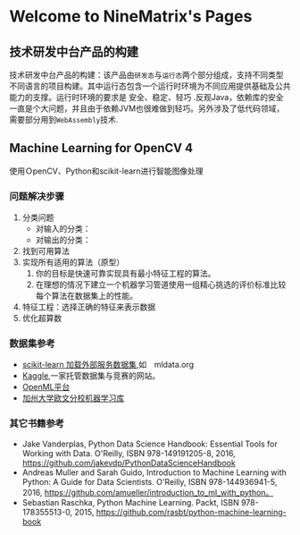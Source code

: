 # Welcome to NineMatrix's Pages


## 技术研发中台产品的构建
 
技术研发中台产品的构建：该产品由`研发态`与`运行态`两个部分组成，支持不同类型不同语言的项目构建。其中运行态包含一个运行时环境为不同应用提供基础及公共能力的支撑。运行时环境的要求是 安全、稳定、轻巧 .反观Java，依赖库的安全一直是个大问题，并且由于依赖JVM也很难做到轻巧。另外涉及了低代码领域，需要部分用到`WebAssembly`技术.


## Machine Learning for OpenCV 4
使用ＯpenCV、Python和scikit-learn进行智能图像处理
### 问题解决步骤
1. 分类问题
   - 对输入的分类：
   - 对输出的分类：
2. 找到可用算法
3. 实现所有适用的算法（原型）
   1. 你的目标是快速可靠实现具有最小特征工程的算法。
   2. 在理想的情况下建立一个机器学习管道使用一组精心挑选的评价标准比较每个算法在数据集上的性能。
4. 特征工程：选择正确的特征来表示数据
5. 优化超算数

### 数据集参考
- [scikit-learn 加载外部服务数据集](http://scikit-learn.org/stable/datasets/index.html),如　mldata.org
- [Kaggle](http://www.kaggle.com),一家托管数据集与竞赛的网站。
- [OpenML平台](http://www.openml.org)
- [加州大学欧文分校机器学习库](http://archive.ics.uci.edu/ml/index.php)

### 其它书籍参考
- Jake Vanderplas, Python Data Science Handbook: Essential
Tools for Working with Data. O'Reilly, ISBN 978-149191205-8, 2016,
https://github.com/jakevdp/PythonDataScienceHandbook
- Andreas Muller and Sarah Guido, Introduction to Machine
Learning with Python: A Guide for Data Scientists.
O'Reilly, ISBN 978-144936941-5, 2016,
https://github.com/amueller/introduction_to_ml_with_python。
- Sebastian Raschka, Python Machine Learning. Packt, ISBN
978-178355513-0, 2015, https://github.com/rasbt/python-machine-learning-book